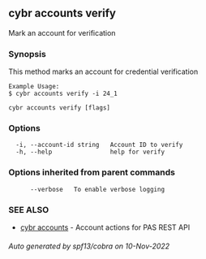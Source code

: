 ## cybr accounts verify

Mark an account for verification

### Synopsis

This method marks an account for credential verification
	
	Example Usage:
	$ cybr accounts verify -i 24_1

```
cybr accounts verify [flags]
```

### Options

```
  -i, --account-id string   Account ID to verify
  -h, --help                help for verify
```

### Options inherited from parent commands

```
      --verbose   To enable verbose logging
```

### SEE ALSO

* [cybr accounts](cybr_accounts.md)	 - Account actions for PAS REST API

###### Auto generated by spf13/cobra on 10-Nov-2022
